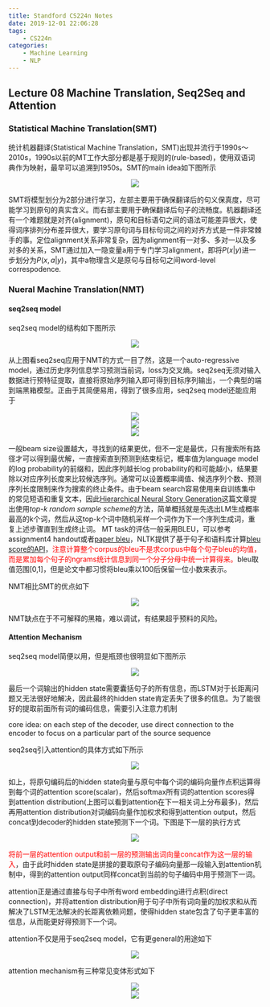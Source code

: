 ```yaml
---
title: Standford CS224n Notes
date: 2019-12-01 22:06:28
tags:
	- CS224n
categories:
	- Machine Learning
	- NLP
---
```


## Lecture 08 Machine Translation, Seq2Seq and Attention

### Statistical Machine Translation(SMT)

统计机器翻译(Statistical Machine Translation，SMT)出现并流行于1990s～2010s，1990s以前的MT工作大部分都是基于规则的(rule-based)，使用双语词典作为映射，最早可以追溯到1950s。SMT的main idea如下图所示

<div align="center">
    <img src="/images/NLP/lecture8_1.png">
</div>

SMT将模型划分为2部分进行学习，左部主要用于确保翻译后的句义保真度，尽可能学习到原句的真实含义。而右部主要用于确保翻译后句子的流畅度。机器翻译还有一个难题就是对齐(alignment)，原句和目标语句之间的语法可能差异很大，使得词序排列分布差异很大，要学习原句词与目标句词之间的对齐方式是一件非常棘手的事。定位alignment关系非常复杂，因为alignment有一对多、多对一以及多对多的关系，SMT通过加入一隐变量a用于专门学习alignment，即将$P(x|y)$进一步划分为$P(x,a|y)$，其中a物理含义是原句与目标句之间word-level correspodence.

### Nueral Machine Translation(NMT)

#### seq2seq model

seq2seq model的结构如下图所示

<div align="center">
    <img src="/images/NLP/lecture8_2.png">
</div>

从上图看seq2seq应用于NMT的方式一目了然，这是一个auto-regressive model，通过历史序列信息学习预测当前词，loss为交叉熵。seq2seq无须对输入数据进行预特征提取，直接将原始序列输入即可得到目标序列输出，一个典型的端到端黑箱模型。正由于其简便易用，得到了很多应用，seq2seq model还能应用于

<div align="center">
    <img src="/images/NLP/lecture8_3.png">
</div>

<div align="center">
    <img src="/images/NLP/transformer_2.png">
</div>

<div align="center">
    <img src="/images/NLP/lecture8_4.png">
</div>

一般beam size设置越大，寻找到的结果更优，但不一定是最优，只有搜索所有路径才可以得到最优解，一直搜索直到预测到结束标记，概率值为language model的log probability的前缀和，因此序列越长log probability的和可能越小，结果要除以对应序列长度来比较候选序列。通常可以设置概率阈值、候选序列个数、预测序列长度限制来作为搜索的终止条件。由于beam search容易使用来自训练集中的常见短语和重复文本，因此[Hierarchical Neural Story Generation](https://arxiv.org/pdf/1805.04833.pdf)这篇文章提出使用*top-k random sample scheme*的方法，简单概括就是先选出LM生成概率最高的k个词，然后从这top-k个词中随机采样一个词作为下一个序列生成词，重复上述步骤直到生成终止词。 MT task的评估一般采用BLEU，可以参考assignment4 handout或者[paper bleu](https://dl.acm.org/citation.cfm?id=1073135)，NLTK提供了基于句子和语料库计算[bleu score的API](http://www.nltk.org/api/nltk.translate.html##nltk.translate.bleu_score.sentence_bleu)，<font color='red'>注意计算整个corpus的bleu不是求corpus中每个句子bleu的均值，而是累加每个句子的ngrams统计信息到同一个分子分母中统一计算得来。</font>bleu取值范围[0,1]，但是论文中都习惯将bleu乘以100后保留一位小数来表示。

NMT相比SMT的优点如下

<div align="center">
    <img src="/images/NLP/lecture8_5.png">
</div>

NMT缺点在于不可解释的黑箱，难以调试，有结果超乎预料的风险。

#### Attention Mechanism

seq2seq model简便以用，但是瓶颈也很明显如下图所示

<div align="center">
    <img src="/images/NLP/lecture8_6.png">
</div>

最后一个词输出的hidden state需要囊括句子的所有信息，而LSTM对于长距离问题又无法很好地解决，因此最终的hidden state肯定丢失了很多的信息。为了能很好的提取前面所有词的编码信息，需要引入注意力机制

core idea: on each step of the decoder, use direct connection to the encoder to focus on a particular part of the source sequence

seq2seq引入attention的具体方式如下所示

<div align="center">
    <img src="/images/NLP/lecture8_7.png">
</div>

如上，将原句编码后的hidden state向量与原句中每个词的编码向量作点积运算得到每个词的attention score(scalar)，然后softmax所有词的attention scores得到attention distribution(上图可以看到attention在下一相关词上分布最多)，然后再用attention distribution对词编码向量作加权求和得到attention output，然后concat到decoder的hidden state预测下一个词。下图是下一层的执行方式

<div align="center">
    <img src="/images/NLP/lecture8_8.png">
</div>



<font color='red'>将前一层的attention output和前一层的预测输出词向量concat作为这一层的输入</font>，由于此时hidden state是拼接的要取原句子编码向量那一段输入到attention机制中，得到的attention output同样concat到当前的句子编码中用于预测下一词。

attention正是通过直接与句子中所有word embedding进行点积(direct connection)，并将attention distribution用于句子中所有词向量的加权求和从而解决了LSTM无法解决的长距离依赖问题，使得hidden state包含了句子更丰富的信息，从而能更好得预测下一个词。

attention不仅是用于seq2seq model，它有更general的用途如下

<div align="center">
    <img  src="/images/NLP/lecture8_9.png">
</div>

attention mechanism有三种常见变体形式如下

<div align="center">
    <img src="/images/NLP/lecture8_10.png">
</div>

<div align="center">
    <img src="/images/NLP/lecture8_11.png">
</div>





